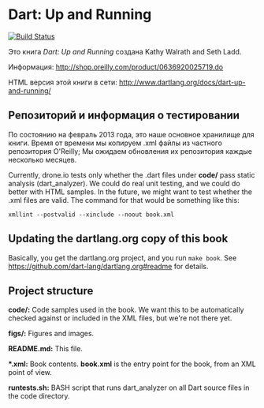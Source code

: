 Dart: Up and Running
=============

[![Build Status](https://drone.io/github.com/dart-lang/dart-up-and-running-book/status.png)](https://drone.io/github.com/dart-lang/dart-up-and-running-book/latest)

Это книга _Dart: Up and Running_ создана Kathy Walrath and Seth Ladd.

Информация: http://shop.oreilly.com/product/0636920025719.do

HTML версия этой книги в сети:
http://www.dartlang.org/docs/dart-up-and-running/


Репозиторий и информация о тестировании
-----------
По состоянию на февраль 2013 года, это наше основное хранилище для книги. Время от времени мы копируем .xml файлы из частного репозитория O'Reilly; Мы ожидаем обновления их репозитория каждые несколько месяцев.

Currently, drone.io tests only whether the .dart files under **code/** pass static analysis (dart_analyzer).
We could do real unit testing, and we could do better with HTML samples.
In the future, we might want to test whether the .xml files are valid.
The command for that would be something like this:

    xmllint --postvalid --xinclude --noout book.xml

Updating the dartlang.org copy of this book
------------------
Basically, you get the dartlang.org project, and you run `make book`.
See https://github.com/dart-lang/dartlang.org#readme for details.

Project structure
---------------------

**code/:**
	Code samples used in the book. We want this to be automatically checked
	against or included in the XML files, but we're not there yet.

**figs/:**
	Figures and images.

**README.md:**
	This file.

**\*.xml:**
	Book contents. **book.xml** is the entry point for the book, from an
	XML point of view.

**runtests.sh:**
       BASH script that runs dart_analyzer on all Dart source files in the code directory.
